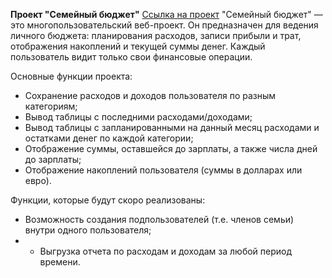 **Проект "Семейный бюджет"**
[Ссылка на проект](http://127.0.0.1:8000/)
"Семейный бюджет" — это многопользовательский веб-проект. Он предназначен для ведения личного бюджета: планирования расходов, записи прибыли и трат, отображения  накоплений и текущей суммы денег. Каждый пользователь видит только свои финансовые операции.

Основные функции проекта:

 - Сохранение расходов и доходов пользователя по разным категориям;
 - Вывод таблицы с последними расходами/доходами;
 - Вывод таблицы с запланированными на данный месяц расходами и остатками денег по каждой категории;
 - Отображение суммы, оставшейся до зарплаты, а также числа дней до зарплаты;
 - Отображение накоплений пользователя (суммы в долларах или евро). 

Функции, которые будут скоро реализованы:
- Возможность создания подпользователей (т.е. членов семьи) внутри одного пользователя;
- - Выгрузка отчета по расходам и доходам за любой период времени.